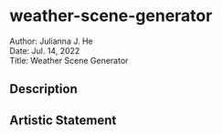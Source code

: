 # weather-scene-generator
Author: Julianna J. He <br />
Date: Jul. 14, 2022 <br />
Title: Weather Scene Generator
## Description

## Artistic Statement

